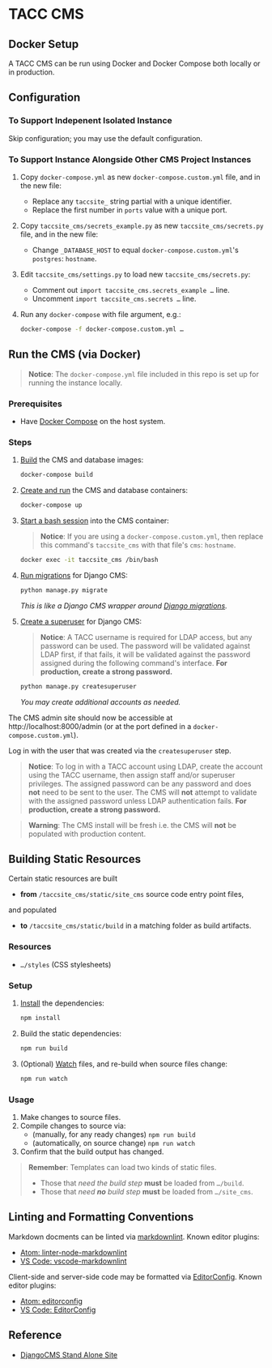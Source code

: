 # TACC CMS

## Docker Setup

A TACC CMS can be run using Docker and Docker Compose both locally or in production.

## Configuration

### To Support Indepenent Isolated Instance

Skip configuration; you may use the default configuration.

### To Support Instance Alongside Other CMS Project Instances

1. Copy `docker-compose.yml` as new `docker-compose.custom.yml` file, and in the new file:
    - Replace any `taccsite_` string partial with a unique identifier.
    - Replace the first number in `ports` value with a unique port.
2. Copy `taccsite_cms/secrets_example.py` as new `taccsite_cms/secrets.py` file, and in the new file:
    - Change `_DATABASE_HOST` to equal `docker-compose.custom.yml`'s `postgres`: `hostname`.
3. Edit `taccsite_cms/settings.py` to load new `taccsite_cms/secrets.py`:
    - Comment out `import taccsite_cms.secrets_example …` line.
    - Uncomment `import taccsite_cms.secrets …` line.
4. Run any `docker-compose` with file argument, e.g.:

    ```bash
    docker-compose -f docker-compose.custom.yml …
    ```

## Run the CMS (via Docker)

> __Notice__: The `docker-compose.yml` file included in this repo is set up for running the instance locally.

### Prerequisites

- Have [Docker Compose](https://docs.docker.com/compose/) on the host system.

### Steps

1. [Build][docker-compose-build] the CMS and database images:

    ```bash
    docker-compose build
    ```

2. [Create and run][docker-compose-up] the CMS and database containers:

    ```bash
    docker-compose up
    ```

3. [Start a bash session][docker-exec-bash] into the CMS container:

    > __Notice__: If you are using a `docker-compose.custom.yml`, then replace this command's `taccsite_cms` with that file's `cms`: `hostname`.

    ```bash
    docker exec -it taccsite_cms /bin/bash
    ```

4. [Run migrations][django-cms-migrate] for Django CMS:

    ```bash
    python manage.py migrate
    ```

    _This is like a Django CMS wrapper around [Django migrations][django-cms-migrate]._

5. [Create a superuser][django-cms-su] for Django CMS:

    > __Notice__: A TACC username is required for LDAP access, but any password can be used. The password will be validated against LDAP first, if that fails, it will be validated against the password assigned during the following command's interface. __For production, create a strong password.__

    ```bash
    python manage.py createsuperuser
    ```

    _You may create additional accounts as needed._

The CMS admin site should now be accessible at http://localhost:8000/admin (or at the port defined in a `docker-compose.custom.yml`).


[docker-exec-bash]: https://docs.docker.com/engine/reference/commandline/exec/#run-docker-exec-on-a-running-container

[docker-compose-up]: https://docs.docker.com/compose/reference/up/
[docker-compose-build]: https://docs.docker.com/compose/reference/build/

[django-migrate]: https://docs.djangoproject.com/en/3.0/topics/migrations/

[django-cms-migrate]: http://docs.django-cms.org/en/latest/how_to/install.html#database-tables
[django-cms-su]: http://docs.django-cms.org/en/latest/how_to/install.html#admin-user


Log in with the user that was created via the `createsuperuser` step.

> __Notice__: To log in with a TACC account using LDAP, create the account using the TACC username, then assign staff and/or superuser privileges. The assigned password can be any password and does __not__ need to be sent to the user. The CMS will __not__ attempt to validate with the assigned password unless LDAP authentication fails. __For production, create a strong password.__

> __Warning__: The CMS install will be fresh i.e. the CMS will __not__ be populated with production content.

## Building Static Resources

Certain static resources are built

- __from__ `/taccsite_cms/static/site_cms` source code entry point files,

and populated

- __to__ `/taccsite_cms/static/build` in a matching folder as build artifacts.

### Resources

- `…/styles` (CSS stylesheets)

### Setup

1. [Install][npm-cli-install] the dependencies:

    ```bash
    npm install
    ```

2. Build the static dependencies:

    ```bash
    npm run build
    ```

3. (Optional) [Watch][npm-pkg-watch] files, and re-build when source files change:

    ```bash
    npm run watch
    ```


[npm-cli-install]: https://docs.npmjs.com/cli/install
[npm-pkg-watch]: https://www.npmjs.com/package/npm-watch


### Usage

1. Make changes to source files.
2. Compile changes to source via:
    - (manually, for any ready changes) `npm run build`
    - (automatically, on source change) `npm run watch`
3. Confirm that the build output has changed.

> __Remember__:
> Templates can load two kinds of static files.
>
> - Those that _need the build step_ __must__ be loaded from `…/build`.
> - Those that _need __no__ build step_ __must__ be loaded from `…/site_cms`.

## Linting and Formatting Conventions

Markdown docments can be linted via [markdownlint][mdlint]. Known editor plugins:

- [Atom: linter-node-markdownlint](https://atom.io/packages/linter-node-markdownlint)
- [VS Code: vscode-markdownlint](https://marketplace.visualstudio.com/items?itemName=DavidAnson.vscode-markdownlint)

Client-side and server-side code may be formatted via [EditorConfig][editorconfig]. Known editor plugins:

- [Atom: editorconfig](https://atom.io/packages/editorconfig)
- [VS Code: EditorConfig](https://marketplace.visualstudio.com/items?itemName=EditorConfig.EditorConfig)


[mdlint]: https://github.com/DavidAnson/markdownlint
[editorconfig]: https://editorconfig.org/


## Reference

- [DjangoCMS Stand Alone Site](https://confluence.tacc.utexas.edu/x/G4G-Ag)
